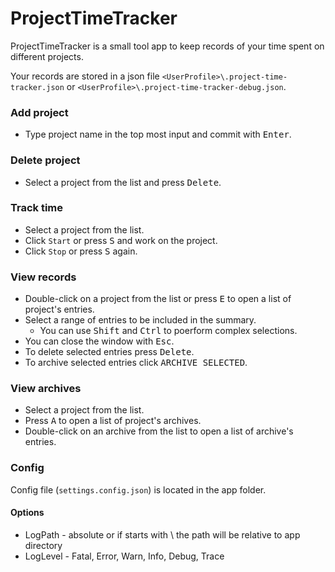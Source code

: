 # ProjectTimeTracker
ProjectTimeTracker is a small tool app to keep records of your time spent on different projects.

Your records are stored in a json file <code>\<UserProfile>\\.project-time-tracker.json</code> or <code>\<UserProfile>\\.project-time-tracker-debug.json</code>.

### Add project
* Type project name in the top most input and commit with <kbd>Enter</kbd>.

### Delete project
* Select a project from the list and press <kbd>Delete</kbd>.

### Track time
* Select a project from the list.
* Click <code>Start</code> or press <kbd>S</kbd> and work on the project.
* Click <code>Stop</code> or press <kbd>S</kbd> again.

### View records
* Double-click on a project from the list or press <kbd>E</kbd> to open a list of project's entries.
* Select a range of entries to be included in the summary.
  * You can use <kbd>Shift</kbd> and <kbd>Ctrl</kbd> to poerform complex selections.
* You can close the window with <kbd>Esc</kbd>.
* To delete selected entries press <kbd>Delete</kbd>.
* To archive selected entries click <kbd>ARCHIVE SELECTED</kbd>.

### View archives
* Select a project from the list.
* Press <kbd>A</kbd> to open a list of project's archives.
* Double-click on an archive from the list to open a list of archive's entries.

### Config
Config file (<code>settings.config.json</code>) is located in the app folder.
#### Options
* LogPath - absolute or if starts with \\ the path will be relative to app directory
* LogLevel - Fatal, Error, Warn, Info, Debug, Trace
